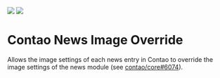 [![](https://img.shields.io/packagist/v/fritzmg/contao-news-image-override.svg)](https://packagist.org/packages/fritzmg/contao-news-image-override)
[![](https://img.shields.io/packagist/dt/fritzmg/contao-news-image-override.svg)](https://packagist.org/packages/fritzmg/contao-news-image-override)

Contao News Image Override
==========================

Allows the image settings of each news entry in Contao to override the image settings of the news module (see [contao/core#6074](https://github.com/contao/core/issues/6074)).
